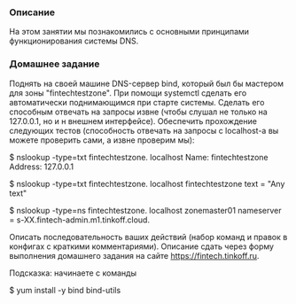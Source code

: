 ### Описание

На этом занятии мы познакомились с основными принципами функционирования системы DNS.

### Домашнее задание

Поднять на своей машине DNS-сервер bind, который был бы мастером для зоны "fintechtestzone". При помощи systemctl сделать его автоматически поднимающимся при старте системы. Сделать его способным отвечать на запросы извне (чтобы слушал не только на 127.0.0.1, но и н внешнем интерфейсе). Обеспечить прохождение следующих тестов (способность отвечать на запросы с localhost-а вы можете проверить сами, а извне проверим мы):

$ nslookup -type=txt fintechtestzone. localhost
Name:	fintechtestzone
Address: 127.0.0.1

$ nslookup -type=txt fintechtestzone. localhost
fintechtestzone	text = "Any text"

$ nslookup -type=ns fintechtestzone. localhost
zonemaster01	nameserver = s-XX.fintech-admin.m1.tinkoff.cloud.

Описать последовательность ваших действий (набор команд и правок в конфигах с краткими комментариями). Описание сдать через форму выполнения домашнего задания на сайте https://fintech.tinkoff.ru.

Подсказка: начинаете с команды

$ yum install -y bind bind-utils